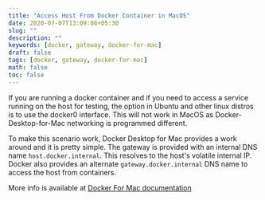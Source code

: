 ```yaml
---
title: "Access Host From Docker Container in MacOS"
date: 2020-07-07T13:09:08+05:30
slug: ""
description: ""
keywords: [docker, gateway, docker-for-mac]
draft: false
tags: [docker, gateway, docker-for-mac]
math: false
toc: false
---
```


If you are running a docker container and if you need to access a service running on the host for testing, the option in Ubuntu and other linux distros is to use the docker0 interface. This will not work in MacOS as Docker-Desktop-for-Mac networking is programmed different. 

To make this scenario work, Docker Desktop for Mac provides a work around and it is pretty simple. The gateway is provided with an internal DNS name `host.docker.internal`. This resolves to the host's volatile internal IP. Docker also provides an alternate `gateway.docker.internal` DNS name to access the host from containers.

More info is available at [Docker For Mac documentation](https://docs.docker.com/docker-for-mac/networking/)